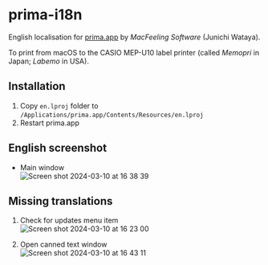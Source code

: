# prima-i18n
English localisation for [prima.app](https://soft.macfeeling.com/prima.html) by _MacFeeling Software_ (Junichi Wataya).

To print from macOS to the CASIO MEP-U10 label printer (called _Memopri_ in Japan; _Labemo_ in USA).

## Installation

1. Copy `en.lproj` folder to `/Applications/prima.app/Contents/Resources/en.lproj`
2. Restart prima.app

## English screenshot

- Main window  
![Screen shot 2024-03-10 at 16 38 39](https://github.com/gingerbeardman/prima-i18n/assets/49612/494d190c-f2b9-49c3-96df-8cc530fbabf7)

## Missing translations

1. Check for updates menu item  
![Screen shot 2024-03-10 at 16 23 00](https://github.com/gingerbeardman/prima-i18n/assets/49612/1c933f95-7a21-4e0a-adf2-64d46a288e63)

2. Open canned text window  
![Screen shot 2024-03-10 at 16 43 11](https://github.com/gingerbeardman/prima-i18n/assets/49612/cfa9666f-a1e3-4d41-93be-734fa9caf890)
